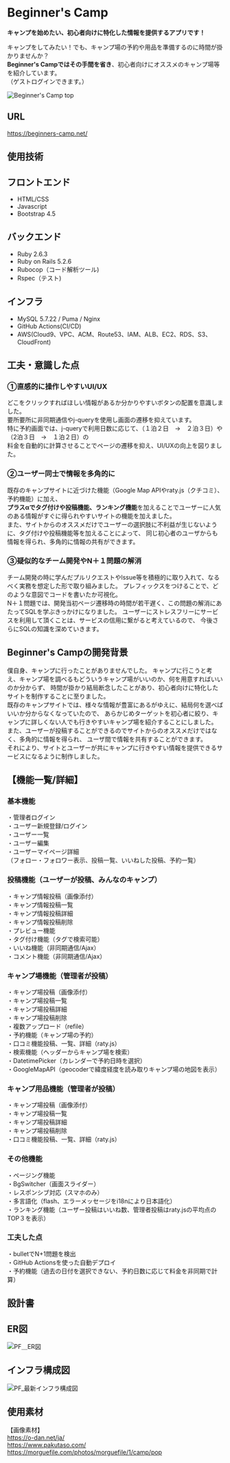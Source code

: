 
# Beginner's Camp
**キャンプを始めたい、初心者向けに特化した情報を提供するアプリです！**

キャンプをしてみたい！でも、キャンプ場の予約や用品を準備するのに時間が掛かりませんか？<br />
**Beginner's Campではその手間を省き**、初心者向けにオススメのキャンプ場等を紹介しています。<br />
（ゲストログインできます。）


![Beginner's Camp top](https://user-images.githubusercontent.com/79072615/123040710-24bf4b80-d42f-11eb-9719-e5d74f7a1b10.png)

## URL
https://beginners-camp.net/

## 使用技術
 ## フロントエンド
  - HTML/CSS
  - Javascript
  - Bootstrap 4.5
 ## バックエンド
  - Ruby 2.6.3
  - Ruby on Rails 5.2.6
  - Rubocop（コード解析ツール)
  - Rspec（テスト)
 ## インフラ
  - MySQL 5.7.22 / Puma / Nginx
  - GitHub Actions(CI/CD)
  - AWS(Cloud9、VPC、ACM、Route53、IAM、ALB、EC2、RDS、S3、CloudFront)

## 工夫・意識した点

### ①直感的に操作しやすいUI/UX
どこをクリックすればほしい情報があるか分かりやすいボタンの配置を意識しました。<br />
要所要所に非同期通信やj-queryを使用し画面の遷移を抑えています。<br />
特に予約画面では、j-queryで利用日数に応じて、（１泊２日　→　２泊３日）や（2泊３日　→　１泊２日）の<br />
料金を自動的に計算させることでページの遷移を抑え、UI/UXの向上を図りました。

### ②ユーザー同士で情報を多角的に
既存のキャンプサイトに近づけた機能（Google Map APIやraty.js（クチコミ）、予約機能）に加え、<br />
**プラスαでタグ付けや投稿機能、ランキング機能**を加えることでユーザーに人気のある情報がすぐに得られやすいサイトの機能を加えました。<br />
また、サイトからのオススメだけでユーザーの選択肢に不利益が生じないように、タグ付けや投稿機能等を加えることによって、
同じ初心者のユーザからも情報を得られ、多角的に情報の共有ができます。

### ③疑似的なチーム開発やN＋１問題の解消
チーム開発の時に学んだプルリクエストやlssue等を積極的に取り入れて、なるべく実務を想定した形で取り組みました。
プレフィックスをつけることで、どのような意図でコードを書いたか可視化。<br />
N＋１問題では、開発当初ページ遷移時の時間が若干遅く、この問題の解消にあたってSQLを学ぶきっかけになりました。
ユーザーにストレスフリーにサービスを利用して頂くことは、サービスの信用に繋がると考えているので、
今後さらにSQLの知識を深めていきます。

## Beginner's Campの開発背景
僕自身、キャンプに行ったことがありませんでした。
キャンプに行こうと考え、キャンプ場を調べるもどういうキャンプ場がいいのか、何を用意すればいいのか分からず、
時間が掛かり結局断念したことがあり、初心者向けに特化したサイトを制作することに至りました。<br />
既存のキャンプサイトでは、様々な情報が豊富にあるがゆえに、結局何を選べばいいか分からなくなっていたので、
あらかじめターゲットを初心者に絞り、キャンプに詳しくない人でも行きやすいキャンプ場を紹介することにしました。
また、ユーザーが投稿することができるのでサイトからのオススメだけではなく、多角的に情報を得られ、
ユーザ間で情報を共有することができます。<br />
それにより、サイトとユーザーが共にキャンプに行きやすい情報を提供できるサービスになるように制作しました。

## 【機能一覧/詳細】

### 基本機能<br />
・管理者ログイン<br />
・ユーザー新規登録/ログイン<br />
・ユーザー一覧<br />
・ユーザー編集<br />
・ユーザーマイページ詳細<br />
（フォロー・フォロワー表示、投稿一覧、いいねした投稿、予約一覧）<br />

### 投稿機能（ユーザーが投稿、みんなのキャンプ）<br />
・キャンプ情報投稿（画像添付）<br />
・キャンプ情報投稿一覧<br />
・キャンプ情報投稿詳細<br />
・キャンプ情報投稿削除<br />
・プレビュー機能<br />
・タグ付け機能（タグで検索可能）<br />
・いいね機能（非同期通信/Ajax）<br />
・コメント機能（非同期通信/Ajax）<br />

### キャンプ場機能（管理者が投稿）<br />
・キャンプ場投稿（画像添付）<br />
・キャンプ場投稿一覧<br />
・キャンプ場投稿詳細<br />
・キャンプ場投稿削除<br />
・複数アップロード（refile）<br />
・予約機能（キャンプ場の予約）<br />
・口コミ機能投稿、一覧、詳細（raty.js）<br />
・検索機能（ヘッダーからキャンプ場を検索）<br />
・DatetimePicker（カレンダーで予約日時を選択）<br />
・GoogleMapAPI（geocoderで緯度経度を読み取りキャンプ場の地図を表示）<br />

### キャンプ用品機能（管理者が投稿）<br />
・キャンプ場投稿（画像添付）<br />
・キャンプ場投稿一覧<br />
・キャンプ場投稿詳細<br />
・キャンプ場投稿削除<br />
・口コミ機能投稿、一覧、詳細（raty.js）<br />

### その他機能<br />
・ページング機能<br />
・BgSwitcher（画面スライダー）<br />
・レスポンシブ対応（スマホのみ）<br />
・多言語化（flash、エラーメッセージをi18nにより日本語化）<br />
・ランキング機能（ユーザー投稿はいいね数、管理者投稿はraty.jsの平均点のTOP３を表示）<br />

### 工夫した点<br />
・bulletでN+1問題を検出<br />
・GitHub Actionsを使った自動デプロイ<br />
・予約機能（過去の日付を選択できない、予約日数に応じて料金を非同期で計算）<br />

## 設計書

## ER図
![PF＿ER図](https://user-images.githubusercontent.com/79072615/122395611-1fd34580-cfb2-11eb-9452-e508cf068dea.png)

## インフラ構成図
![PF_最新インフラ構成図](https://user-images.githubusercontent.com/79072615/131212491-bd0625ea-94b0-488a-8a57-22299377bc00.png)

## 使用素材
【画像素材】<br />
https://o-dan.net/ja/<br />
https://www.pakutaso.com/<br />
https://morguefile.com/photos/morguefile/1/camp/pop